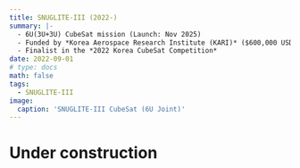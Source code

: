 ```yaml
---
title: SNUGLITE-III (2022-)
summary: |-
  - 6U(3U+3U) CubeSat mission (Launch: Nov 2025)
  - Funded by *Korea Aerospace Research Institute (KARI)* ($600,000 USD)
  - Finalist in the *2022 Korea CubeSat Competition*
date: 2022-09-01
# type: docs
math: false
tags:
  - SNUGLITE-III
image:
  caption: 'SNUGLITE-III CubeSat (6U Joint)'
---
```


# Under construction